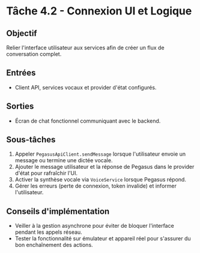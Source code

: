 # Tâche 4.2 - Connexion UI et Logique

## Objectif
Relier l'interface utilisateur aux services afin de créer un flux de conversation complet.

## Entrées
- Client API, services vocaux et provider d'état configurés.

## Sorties
- Écran de chat fonctionnel communiquant avec le backend.

## Sous-tâches
1. Appeler `PegasusApiClient.sendMessage` lorsque l'utilisateur envoie un message ou termine une dictée vocale.
2. Ajouter le message utilisateur et la réponse de Pegasus dans le provider d'état pour rafraîchir l'UI.
3. Activer la synthèse vocale via `VoiceService` lorsque Pegasus répond.
4. Gérer les erreurs (perte de connexion, token invalide) et informer l'utilisateur.

## Conseils d'implémentation
- Veiller à la gestion asynchrone pour éviter de bloquer l'interface pendant les appels réseau.
- Tester la fonctionnalité sur émulateur et appareil réel pour s'assurer du bon enchaînement des actions.
